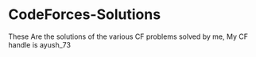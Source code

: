 # CodeForces-Solutions
These Are the solutions of the various CF problems solved by me, My CF handle is ayush_73

